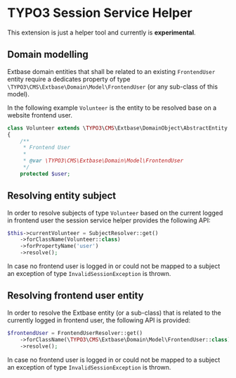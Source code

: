 # TYPO3 Session Service Helper

This extension is just a helper tool and currently is **experimental**.

## Domain modelling

Extbase domain entities that shall be related to an existing `FrontendUser` entity
require a dedicates property of type `\TYPO3\CMS\Extbase\Domain\Model\FrontendUser`
(or any sub-class of this model).

In the following example `Volunteer` is the entity to be resolved base on a website
frontend user.

```php
class Volunteer extends \TYPO3\CMS\Extbase\DomainObject\AbstractEntity
{
    /**
     * Frontend User
     *
     * @var \TYPO3\CMS\Extbase\Domain\Model\FrontendUser
     */
    protected $user;
```

## Resolving entity subject

In order to resolve subjects of type `Volunteer` based on the current logged in
frontend user the session service helper provides the following API:

```php
$this->currentVolunteer = SubjectResolver::get()
    ->forClassName(Volunteer::class)
    ->forPropertyName('user')
    ->resolve();
```

In case no frontend user is logged in or could not be mapped to a subject an
exception of type `InvalidSessionException` is thrown.

## Resolving frontend user entity

In order to resolve the Extbase entity (or a sub-class) that is related to the
currently logged in frontend user, the following API is provided:

```php
$frontendUser = FrontendUserResolver::get()
    ->forClassName(\TYPO3\CMS\Extbase\Domain\Model\FrontendUser::class)
    ->resolve();
```

In case no frontend user is logged in or could not be mapped to a subject an
exception of type `InvalidSessionException` is thrown.
